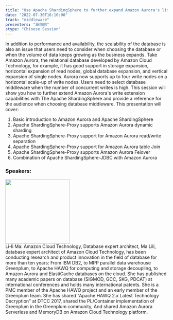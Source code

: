 ```yaml
---
title: "Use Apache ShardingSphere to further expand Amazon Aurora's literacy"
date: "2022-07-30T16:10:00"
track: "middleware"
presenters: "马丽丽"
stype: "Chinese Session"
---
```

In addition to performance and availability, the scalability of the database is also an issue that users need to consider when choosing the database or when the volume of data keeps growing as the business expands. Take Amazon Aurora, the relational database developed by Amazon Cloud Technology, for example, it has good support in storage expansion, horizontal expansion of read nodes, global database expansion, and vertical expansion of single nodes. Aurora now supports up to four write nodes on a horizontal scale-up of write nodes. Users need to select database middleware when the number of concurrent writes is high. This session will show you how to further extend Amazon Aurora's write extension capabilities with The Apache ShardingSphere and provide a reference for the audience when choosing database middleware.
This presentation will cover:
1. Basic introduction to Amazon Aurora and Apache ShardingSphere
2. Apache ShardingSphere-Proxy supports Amazon Aurora dynamic sharding
3. Apache ShardingSphere-Proxy support for Amazon Aurora read/write separation
4. Apache ShardingSphere-Proxy support for Amazon Aurora table Join
5. Apache ShardingSphere-Proxy supports Amazon Aurora Feiover
6. Combination of Apache ShardingSphere-JDBC with Amazon Aurora
 ### Speakers: 
 <img src="images/speaker/1200.png" width="200" /><br>Li-li Ma: Amazon Cloud Technology, Database expert architect, Ma Lili, database expert architect of Amazon Cloud Technology, has been conducting research and product innovation in the field of database for more than ten years: From IBM DB2, to MPP parallel data warehouse Greenplum, to Apache HAWQ for computing and storage decoupling, to Amazon Aurora and ElastiCache databases on the cloud. She has published many academic papers on database (SIGMOD, GCC, SKG, PDCAT) at international conferences and holds many international patents. She is a PMC member of the Apache HAWQ project and an early member of the Greenplum team. She has shared "Apache HAWQ 2.x Latest Technology Decryption" at DTCC 2017, shared the PL/Container implementation of Greenplum in the Greenplum community, And shared Amazon Aurora Serverless and MemoryDB on Amazon Cloud Technology platform.

 
